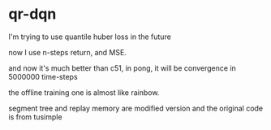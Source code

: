 # qr-dqn

I'm trying to use quantile huber loss in the future

now I use n-steps return, and MSE.

and now it's much better than c51, in pong, it will be convergence in 5000000 time-steps

the offline training one is almost like rainbow.

segment tree and replay memory are modified version and the original code is from tusimple
